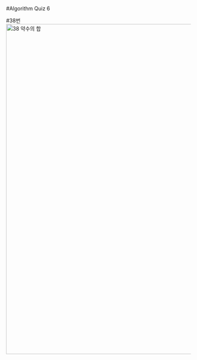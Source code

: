 #Algorithm Quiz 6

#38번
<img width="901" alt="38  약수의 합" src="https://user-images.githubusercontent.com/91178712/141978166-9654ef8b-84ab-47f8-8e22-e68a1dd1a9c2.png">

